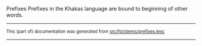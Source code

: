 Prefixes
Prefixes in the Khakas language are bound to beginning of other words.

* * *

<small>This (part of) documentation was generated from [src/fst/stems/prefixes.lexc](https://github.com/giellalt/lang-kjh/blob/main/src/fst/stems/prefixes.lexc)</small>

---

